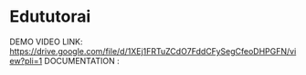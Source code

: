 # Edututorai
DEMO VIDEO LINK:
https://drive.google.com/file/d/1XEj1FRTuZCdO7FddCFySegCfeoDHPGFN/view?pli=1
DOCUMENTATION :
